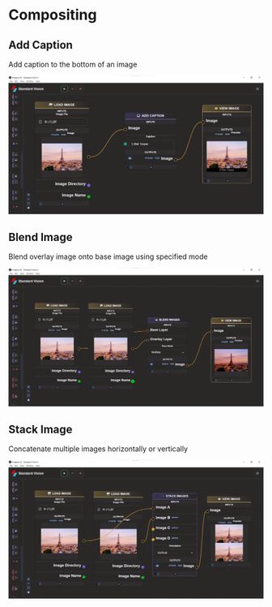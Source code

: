 # **Compositing**

## Add Caption

Add caption to the bottom of an image

![logo](_media/UtilityCompositing/Add%20Caption.png)

## Blend Image

Blend overlay image onto base image using specified mode

![logo](_media/UtilityCompositing/Blend%20Images.png)

## Stack Image

Concatenate multiple images horizontally or vertically

![logo](_media/UtilityCompositing/Stack%20Images.png)
